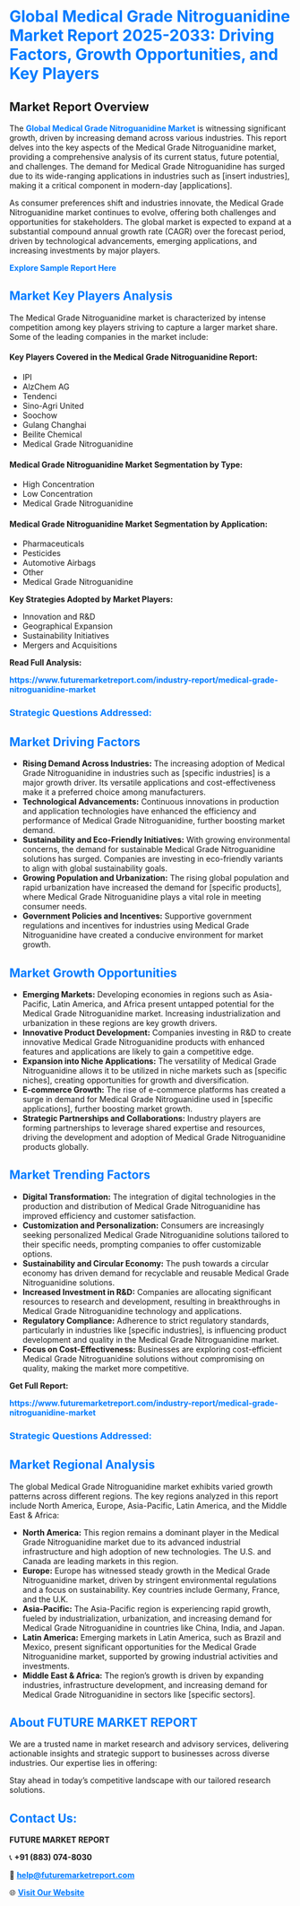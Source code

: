 <h1 style="color: #007BFF;">Global Medical Grade Nitroguanidine Market Report 2025-2033: Driving Factors, Growth Opportunities, and Key Players</h1>

<section id="overview">
<h2>Market Report Overview</h2>
<p>The <a href="https://www.futuremarketreport.com/industry-report/medical-grade-nitroguanidine-market" style="color: #007BFF; text-decoration: none;"><strong>Global Medical Grade Nitroguanidine Market</strong></a> is witnessing significant growth, driven by increasing demand across various industries. This report delves into the key aspects of the Medical Grade Nitroguanidine market, providing a comprehensive analysis of its current status, future potential, and challenges. The demand for Medical Grade Nitroguanidine has surged due to its wide-ranging applications in industries such as [insert industries], making it a critical component in modern-day [applications].</p>
<p>As consumer preferences shift and industries innovate, the Medical Grade Nitroguanidine market continues to evolve, offering both challenges and opportunities for stakeholders. The global market is expected to expand at a substantial compound annual growth rate (CAGR) over the forecast period, driven by technological advancements, emerging applications, and increasing investments by major players.</p>
</section>

<section id="overview">
<p><a href="https://www.futuremarketreport.com/request-sample/reportId=98715" style="color: #007BFF; text-decoration: none;"><strong>Explore Sample Report Here</strong></a></p>
</section>

<section id="key-players">
<h2 style="color: #007BFF;">Market Key Players Analysis</h2>
<p>The Medical Grade Nitroguanidine market is characterized by intense competition among key players striving to capture a larger market share. Some of the leading companies in the market include:</p>
<h4>Key Players Covered in the Medical Grade Nitroguanidine Report:</h4>
<ul><li>IPI</li><li>AlzChem AG</li><li>Tendenci</li><li>Sino-Agri United</li><li>Soochow</li><li>Gulang Changhai</li><li>Beilite Chemical</li><li>Medical Grade Nitroguanidine</li></ul>
<h4>Medical Grade Nitroguanidine Market Segmentation by Type:</h4>
<ul><li>High Concentration</li><li>Low Concentration</li><li>Medical Grade Nitroguanidine</li></ul>

<h4>Medical Grade Nitroguanidine Market Segmentation by Application:</h4>
<ul><li>Pharmaceuticals</li><li>Pesticides</li><li>Automotive Airbags</li><li>Other</li><li>Medical Grade Nitroguanidine</li></ul>
<p><strong>Key Strategies Adopted by Market Players:</strong></p>
<ul>
<li>Innovation and R&D</li>
<li>Geographical Expansion</li>
<li>Sustainability Initiatives</li>
<li>Mergers and Acquisitions</li>
</ul>
</section>

<section>
<p><strong>Read Full Analysis: </strong></p><a href="https://www.futuremarketreport.com/industry-report/medical-grade-nitroguanidine-market" style="color: #007BFF; text-decoration: none;"><strong>https://www.futuremarketreport.com/industry-report/medical-grade-nitroguanidine-market</strong></a>
<h3 style="color: #007BFF;">Strategic Questions Addressed:</h3>
</section>

<section id="driving-factors">
<h2 style="color: #007BFF;">Market Driving Factors</h2>
<ul>
<li><strong>Rising Demand Across Industries:</strong> The increasing adoption of Medical Grade Nitroguanidine in industries such as [specific industries] is a major growth driver. Its versatile applications and cost-effectiveness make it a preferred choice among manufacturers.</li>
<li><strong>Technological Advancements:</strong> Continuous innovations in production and application technologies have enhanced the efficiency and performance of Medical Grade Nitroguanidine, further boosting market demand.</li>
<li><strong>Sustainability and Eco-Friendly Initiatives:</strong> With growing environmental concerns, the demand for sustainable Medical Grade Nitroguanidine solutions has surged. Companies are investing in eco-friendly variants to align with global sustainability goals.</li>
<li><strong>Growing Population and Urbanization:</strong> The rising global population and rapid urbanization have increased the demand for [specific products], where Medical Grade Nitroguanidine plays a vital role in meeting consumer needs.</li>
<li><strong>Government Policies and Incentives:</strong> Supportive government regulations and incentives for industries using Medical Grade Nitroguanidine have created a conducive environment for market growth.</li>
</ul>
</section>

<section id="growth-opportunities">
<h2 style="color: #007BFF;">Market Growth Opportunities</h2>
<ul>
<li><strong>Emerging Markets:</strong> Developing economies in regions such as Asia-Pacific, Latin America, and Africa present untapped potential for the Medical Grade Nitroguanidine market. Increasing industrialization and urbanization in these regions are key growth drivers.</li>
<li><strong>Innovative Product Development:</strong> Companies investing in R&D to create innovative Medical Grade Nitroguanidine products with enhanced features and applications are likely to gain a competitive edge.</li>
<li><strong>Expansion into Niche Applications:</strong> The versatility of Medical Grade Nitroguanidine allows it to be utilized in niche markets such as [specific niches], creating opportunities for growth and diversification.</li>
<li><strong>E-commerce Growth:</strong> The rise of e-commerce platforms has created a surge in demand for Medical Grade Nitroguanidine used in [specific applications], further boosting market growth.</li>
<li><strong>Strategic Partnerships and Collaborations:</strong> Industry players are forming partnerships to leverage shared expertise and resources, driving the development and adoption of Medical Grade Nitroguanidine products globally.</li>
</ul>
</section>

<section id="trending-factors">
<h2 style="color: #007BFF;">Market Trending Factors</h2>
<ul>
<li><strong>Digital Transformation:</strong> The integration of digital technologies in the production and distribution of Medical Grade Nitroguanidine has improved efficiency and customer satisfaction.</li>
<li><strong>Customization and Personalization:</strong> Consumers are increasingly seeking personalized Medical Grade Nitroguanidine solutions tailored to their specific needs, prompting companies to offer customizable options.</li>
<li><strong>Sustainability and Circular Economy:</strong> The push towards a circular economy has driven demand for recyclable and reusable Medical Grade Nitroguanidine solutions.</li>
<li><strong>Increased Investment in R&D:</strong> Companies are allocating significant resources to research and development, resulting in breakthroughs in Medical Grade Nitroguanidine technology and applications.</li>
<li><strong>Regulatory Compliance:</strong> Adherence to strict regulatory standards, particularly in industries like [specific industries], is influencing product development and quality in the Medical Grade Nitroguanidine market.</li>
<li><strong>Focus on Cost-Effectiveness:</strong> Businesses are exploring cost-efficient Medical Grade Nitroguanidine solutions without compromising on quality, making the market more competitive.</li>
</ul>
</section>

<section>
<p><strong>Get Full Report: </strong></p><a href="https://www.futuremarketreport.com/industry-report/medical-grade-nitroguanidine-market" style="color: #007BFF; text-decoration: none;"><strong>https://www.futuremarketreport.com/industry-report/medical-grade-nitroguanidine-market</strong></a>
<h3 style="color: #007BFF;">Strategic Questions Addressed:</h3>
</section>


<section id="regional-analysis">
<h2 style="color: #007BFF;">Market Regional Analysis</h2>
<p>The global Medical Grade Nitroguanidine market exhibits varied growth patterns across different regions. The key regions analyzed in this report include North America, Europe, Asia-Pacific, Latin America, and the Middle East & Africa:</p>
<ul>
<li><strong>North America:</strong> This region remains a dominant player in the Medical Grade Nitroguanidine market due to its advanced industrial infrastructure and high adoption of new technologies. The U.S. and Canada are leading markets in this region.</li>
<li><strong>Europe:</strong> Europe has witnessed steady growth in the Medical Grade Nitroguanidine market, driven by stringent environmental regulations and a focus on sustainability. Key countries include Germany, France, and the U.K.</li>
<li><strong>Asia-Pacific:</strong> The Asia-Pacific region is experiencing rapid growth, fueled by industrialization, urbanization, and increasing demand for Medical Grade Nitroguanidine in countries like China, India, and Japan.</li>
<li><strong>Latin America:</strong> Emerging markets in Latin America, such as Brazil and Mexico, present significant opportunities for the Medical Grade Nitroguanidine market, supported by growing industrial activities and investments.</li>
<li><strong>Middle East & Africa:</strong> The region’s growth is driven by expanding industries, infrastructure development, and increasing demand for Medical Grade Nitroguanidine in sectors like [specific sectors].</li>
</ul>
</section>

<footer>
<h2 style="color: #007BFF;">About FUTURE MARKET REPORT</h2>
<p>We are a trusted name in market research and advisory services, delivering actionable insights and strategic support to businesses across diverse industries. Our expertise lies in offering:</p>

<p>Stay ahead in today’s competitive landscape with our tailored research solutions.</p>

<h2 style="color: #007BFF;">Contact Us:</h2>
<p><strong>FUTURE MARKET REPORT</strong></p>
<p>📞 <strong>+91 (883) 074-8030</strong></p>
<p>📧 <strong><a href="mailto:help@futuremarketreport.com" style="color: #007BFF;">help@futuremarketreport.com</a></strong></p>
<p>🌐 <strong><a href="https://www.futuremarketreport.com/" style="color: #007BFF;">Visit Our Website</a></strong></p>
</footer>